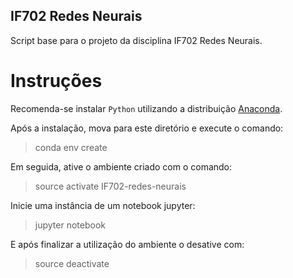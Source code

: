 ## IF702 Redes Neurais
Script base para o projeto da disciplina IF702 Redes Neurais.

# Instruções
Recomenda-se instalar `Python` utilizando a distribuição [Anaconda](https://conda.io/docs/download.html).

Após a instalação, mova para este diretório e execute o comando:

> conda env create

Em seguida, ative o ambiente criado com o comando:

> source activate IF702-redes-neurais

Inicie uma instância de um notebook jupyter:

> jupyter notebook

E após finalizar a utilização do ambiente o desative com:

> source deactivate
